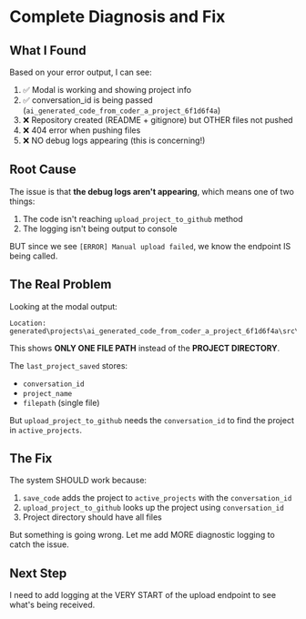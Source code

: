 # Complete Diagnosis and Fix

## What I Found

Based on your error output, I can see:
1. ✅ Modal is working and showing project info
2. ✅ conversation_id is being passed (`ai_generated_code_from_coder_a_project_6f1d6f4a`)
3. ❌ Repository created (README + gitignore) but OTHER files not pushed
4. ❌ 404 error when pushing files
5. ❌ NO debug logs appearing (this is concerning!)

## Root Cause

The issue is that **the debug logs aren't appearing**, which means one of two things:
1. The code isn't reaching `upload_project_to_github` method
2. The logging isn't being output to console

BUT since we see `[ERROR] Manual upload failed`, we know the endpoint IS being called.

## The Real Problem

Looking at the modal output:
```
Location: generated\projects\ai_generated_code_from_coder_a_project_6f1d6f4a\src\calculate.py
```

This shows **ONLY ONE FILE PATH** instead of the **PROJECT DIRECTORY**.

The `last_project_saved` stores:
- `conversation_id`
- `project_name`
- `filepath` (single file)

But `upload_project_to_github` needs the `conversation_id` to find the project in `active_projects`.

## The Fix

The system SHOULD work because:
1. `save_code` adds the project to `active_projects` with the `conversation_id`
2. `upload_project_to_github` looks up the project using `conversation_id`
3. Project directory should have all files

But something is going wrong. Let me add MORE diagnostic logging to catch the issue.

## Next Step

I need to add logging at the VERY START of the upload endpoint to see what's being received.

